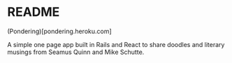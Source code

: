 # README

(Pondering)[pondering.heroku.com]

A simple one page app built in Rails and React to share doodles and literary musings from Seamus Quinn and Mike Schutte.
